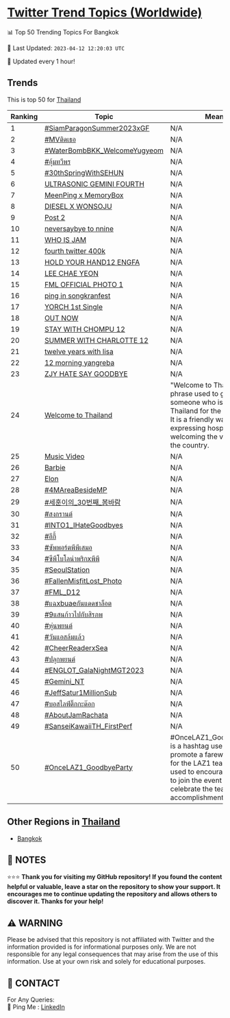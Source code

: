 [Twitter Trend Topics (Worldwide)](https://github.com/ErcinDedeoglu/Twitter-Trend-Topics)
==========


📊 Top 50 Trending Topics For Bangkok

📆 Last Updated: `2023-04-12 12:20:03 UTC`

🔧 Updated every 1 hour!


## Trends

This is top 50 for [Thailand](</Thailand>)

| Ranking | Topic | Mean |
| ------- | ------------ | ------------ |
| 1 | [#SiamParagonSummer2023xGF](http://twitter.com/search?q=%23SiamParagonSummer2023xGF) | N/A |
| 2 | [#MVติดเธอ](http://twitter.com/search?q=%23MV%e0%b8%95%e0%b8%b4%e0%b8%94%e0%b9%80%e0%b8%98%e0%b8%ad) | N/A |
| 3 | [#WaterBombBKK_WelcomeYugyeom](http://twitter.com/search?q=%23WaterBombBKK_WelcomeYugyeom) | N/A |
| 4 | [#อุ้มทวีพร](http://twitter.com/search?q=%23%e0%b8%ad%e0%b8%b8%e0%b9%89%e0%b8%a1%e0%b8%97%e0%b8%a7%e0%b8%b5%e0%b8%9e%e0%b8%a3) | N/A |
| 5 | [#30thSpringWithSEHUN](http://twitter.com/search?q=%2330thSpringWithSEHUN) | N/A |
| 6 | [ULTRASONIC GEMINI FOURTH](http://twitter.com/search?q=ULTRASONIC+GEMINI+FOURTH) | N/A |
| 7 | [MeenPing x MemoryBox](http://twitter.com/search?q=MeenPing+x+MemoryBox) | N/A |
| 8 | [DIESEL X WONSOJU](http://twitter.com/search?q=DIESEL+X+WONSOJU) | N/A |
| 9 | [Post 2](http://twitter.com/search?q=Post+2) | N/A |
| 10 | [neversaybye to nnine](http://twitter.com/search?q=neversaybye+to+nnine) | N/A |
| 11 | [WHO IS JAM](http://twitter.com/search?q=WHO+IS+JAM) | N/A |
| 12 | [fourth twitter 400k](http://twitter.com/search?q=fourth+twitter+400k) | N/A |
| 13 | [HOLD YOUR HAND12 ENGFA](http://twitter.com/search?q=HOLD+YOUR+HAND12+ENGFA) | N/A |
| 14 | [LEE CHAE YEON](http://twitter.com/search?q=LEE+CHAE+YEON) | N/A |
| 15 | [FML OFFICIAL PHOTO 1](http://twitter.com/search?q=FML+OFFICIAL+PHOTO+1) | N/A |
| 16 | [ping in songkranfest](http://twitter.com/search?q=ping+in+songkranfest) | N/A |
| 17 | [YORCH 1st Single](http://twitter.com/search?q=YORCH+1st+Single) | N/A |
| 18 | [OUT NOW](http://twitter.com/search?q=OUT+NOW) | N/A |
| 19 | [STAY WITH CHOMPU 12](http://twitter.com/search?q=STAY+WITH+CHOMPU+12) | N/A |
| 20 | [SUMMER WITH CHARLOTTE 12](http://twitter.com/search?q=SUMMER+WITH+CHARLOTTE+12) | N/A |
| 21 | [twelve years with lisa](http://twitter.com/search?q=twelve+years+with+lisa) | N/A |
| 22 | [12 morning yangreba](http://twitter.com/search?q=12+morning+yangreba) | N/A |
| 23 | [ZJY HATE SAY GOODBYE](http://twitter.com/search?q=ZJY+HATE+SAY+GOODBYE) | N/A |
| 24 | [Welcome to Thailand](http://twitter.com/search?q=Welcome+to+Thailand) | "Welcome to Thailand" is a phrase used to greet someone who is visiting Thailand for the first time. It is a friendly way of expressing hospitality and welcoming the visitor to the country. |
| 25 | [Music Video](http://twitter.com/search?q=Music+Video) | N/A |
| 26 | [Barbie](http://twitter.com/search?q=Barbie) | N/A |
| 27 | [Elon](http://twitter.com/search?q=Elon) | N/A |
| 28 | [#4MAreaBesideMP](http://twitter.com/search?q=%234MAreaBesideMP) | N/A |
| 29 | [#세훈이의_30번째_봄바람](http://twitter.com/search?q=%23%ec%84%b8%ed%9b%88%ec%9d%b4%ec%9d%98_30%eb%b2%88%ec%a7%b8_%eb%b4%84%eb%b0%94%eb%9e%8c) | N/A |
| 30 | [#สงกรานต์](http://twitter.com/search?q=%23%e0%b8%aa%e0%b8%87%e0%b8%81%e0%b8%a3%e0%b8%b2%e0%b8%99%e0%b8%95%e0%b9%8c) | N/A |
| 31 | [#INTO1_IHateGoodbyes](http://twitter.com/search?q=%23INTO1_IHateGoodbyes) | N/A |
| 32 | [#อีกี้](http://twitter.com/search?q=%23%e0%b8%ad%e0%b8%b5%e0%b8%81%e0%b8%b5%e0%b9%89) | N/A |
| 33 | [#ซัพพอร์ตพีพีเสมอ](http://twitter.com/search?q=%23%e0%b8%8b%e0%b8%b1%e0%b8%9e%e0%b8%9e%e0%b8%ad%e0%b8%a3%e0%b9%8c%e0%b8%95%e0%b8%9e%e0%b8%b5%e0%b8%9e%e0%b8%b5%e0%b9%80%e0%b8%aa%e0%b8%a1%e0%b8%ad) | N/A |
| 34 | [#ซีพีโบโลน่าพริกxพีพี](http://twitter.com/search?q=%23%e0%b8%8b%e0%b8%b5%e0%b8%9e%e0%b8%b5%e0%b9%82%e0%b8%9a%e0%b9%82%e0%b8%a5%e0%b8%99%e0%b9%88%e0%b8%b2%e0%b8%9e%e0%b8%a3%e0%b8%b4%e0%b8%81x%e0%b8%9e%e0%b8%b5%e0%b8%9e%e0%b8%b5) | N/A |
| 35 | [#SeoulStation](http://twitter.com/search?q=%23SeoulStation) | N/A |
| 36 | [#FallenMisfitLost_Photo](http://twitter.com/search?q=%23FallenMisfitLost_Photo) | N/A |
| 37 | [#FML_D12](http://twitter.com/search?q=%23FML_D12) | N/A |
| 38 | [#แฉxbuaeกันแดดชาล็อต](http://twitter.com/search?q=%23%e0%b9%81%e0%b8%89xbuae%e0%b8%81%e0%b8%b1%e0%b8%99%e0%b9%81%e0%b8%94%e0%b8%94%e0%b8%8a%e0%b8%b2%e0%b8%a5%e0%b9%87%e0%b8%ad%e0%b8%95) | N/A |
| 39 | [#9แสนก้าวไปกับสิรภพ](http://twitter.com/search?q=%239%e0%b9%81%e0%b8%aa%e0%b8%99%e0%b8%81%e0%b9%89%e0%b8%b2%e0%b8%a7%e0%b9%84%e0%b8%9b%e0%b8%81%e0%b8%b1%e0%b8%9a%e0%b8%aa%e0%b8%b4%e0%b8%a3%e0%b8%a0%e0%b8%9e) | N/A |
| 40 | [#หุ่นพยนต์](http://twitter.com/search?q=%23%e0%b8%ab%e0%b8%b8%e0%b9%88%e0%b8%99%e0%b8%9e%e0%b8%a2%e0%b8%99%e0%b8%95%e0%b9%8c) | N/A |
| 41 | [#วันแอสล้มแล้ว](http://twitter.com/search?q=%23%e0%b8%a7%e0%b8%b1%e0%b8%99%e0%b9%81%e0%b8%ad%e0%b8%aa%e0%b8%a5%e0%b9%89%e0%b8%a1%e0%b9%81%e0%b8%a5%e0%b9%89%e0%b8%a7) | N/A |
| 42 | [#CheerReaderxSea](http://twitter.com/search?q=%23CheerReaderxSea) | N/A |
| 43 | [#ปลุกพยนต์](http://twitter.com/search?q=%23%e0%b8%9b%e0%b8%a5%e0%b8%b8%e0%b8%81%e0%b8%9e%e0%b8%a2%e0%b8%99%e0%b8%95%e0%b9%8c) | N/A |
| 44 | [#ENGLOT_GalaNightMGT2023](http://twitter.com/search?q=%23ENGLOT_GalaNightMGT2023) | N/A |
| 45 | [#Gemini_NT](http://twitter.com/search?q=%23Gemini_NT) | N/A |
| 46 | [#JeffSatur1MillionSub](http://twitter.com/search?q=%23JeffSatur1MillionSub) | N/A |
| 47 | [#บอสไลฟ์ติ๊กกะต๊อก](http://twitter.com/search?q=%23%e0%b8%9a%e0%b8%ad%e0%b8%aa%e0%b9%84%e0%b8%a5%e0%b8%9f%e0%b9%8c%e0%b8%95%e0%b8%b4%e0%b9%8a%e0%b8%81%e0%b8%81%e0%b8%b0%e0%b8%95%e0%b9%8a%e0%b8%ad%e0%b8%81) | N/A |
| 48 | [#AboutJamRachata](http://twitter.com/search?q=%23AboutJamRachata) | N/A |
| 49 | [#SanseiKawaiiTH_FirstPerf](http://twitter.com/search?q=%23SanseiKawaiiTH_FirstPerf) | N/A |
| 50 | [#OnceLAZ1_GoodbyeParty](http://twitter.com/search?q=%23OnceLAZ1_GoodbyeParty) | #OnceLAZ1_GoodbyeParty is a hashtag used to promote a farewell party for the LAZ1 team. It is used to encourage people to join the event and celebrate the team's accomplishments. |



## Other Regions in [Thailand](</Thailand>)

* [Bangkok](</Thailand/Bangkok.md>)



## 📝 NOTES

⭐⭐⭐ **Thank you for visiting my GitHub repository! If you found the content helpful or valuable, leave a star on the repository to show your support. It encourages me to continue updating the repository and allows others to discover it. Thanks for your help!**


## ⚠️ WARNING

Please be advised that this repository is not affiliated with Twitter and the information provided is for informational purposes only. We are not responsible for any legal consequences that may arise from the use of this information. Use at your own risk and solely for educational purposes.


## 📨 CONTACT

 For Any Queries:  
            🏓 Ping Me : [LinkedIn](https://www.linkedin.com/in/ercindedeoglu/)

